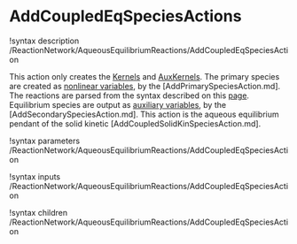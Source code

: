 # AddCoupledEqSpeciesActions

!syntax description /ReactionNetwork/AqueousEquilibriumReactions/AddCoupledEqSpeciesAction

This action only creates the [Kernels](Kernels/index.md) and [AuxKernels](AuxKernels/index.md).
The primary species are created as [nonlinear variables](Variables/index.md), by the [AddPrimarySpeciesAction.md].
The reactions are parsed from the syntax described on this [page](modules/chemical_reactions/index.md#parser).
Equilibrium species are output as [auxiliary variables](AuxVariables/index.md), by the [AddSecondarySpeciesAction.md].
This action is the aqueous equilibrium pendant of the solid kinetic [AddCoupledSolidKinSpeciesAction.md].

!syntax parameters /ReactionNetwork/AqueousEquilibriumReactions/AddCoupledEqSpeciesAction

!syntax inputs /ReactionNetwork/AqueousEquilibriumReactions/AddCoupledEqSpeciesAction

!syntax children /ReactionNetwork/AqueousEquilibriumReactions/AddCoupledEqSpeciesAction
